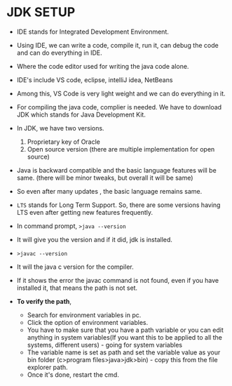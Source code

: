 # JDK SETUP
- IDE stands for Integrated Development Environment.
- Using IDE, we can write a code, compile it, run it, can debug the code and can do everything in IDE.
- Where the code editor used for writing the java code alone.
- IDE's include VS code, eclipse, intelliJ idea, NetBeans
- Among this, VS Code is very light weight and we can do everything in it.
- For compiling the java code, complier is needed. We have to download JDK which stands for Java Development Kit.
- In JDK, we have two versions.
    1. Proprietary key of Oracle
    2. Open source version (there are multiple implementation for open source)
- Java is backward compatible and the basic language features will be same. (there will be minor tweaks, but overall it will be same)
- So even after many updates , the basic language remains same.
- `LTS` stands for Long Term Support. So, there are some versions having LTS even after getting new features frequently.

- In command prompt, 
`>java --version`
- It will give you the version and if it did, jdk is installed.

- `>javac --version`
- It will the java c version for the compiler.
- If it shows the error the javac command is not found, even if you have installed it, that means the path is not set.
- **To verify the path**,
    - Search for environment variables in pc.
    - Click the option of environment variables.
    - You have to make sure that you have a path variable or you can edit anything in system variables(If you want this to be applied to all the systems, different users) - going for system variables
    - The variable name is set as path and set the variable value as your bin folder (c>program files>java>jdk>bin) - copy this from the file explorer path.
    - Once it's done, restart the cmd.